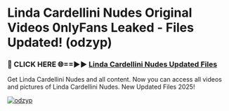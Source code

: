 # Linda Cardellini Nudes Original Videos 0nlyFans Leaked - Files Updated! (odzyp)

<h3>🔴 CLICK HERE 🌐==►► <a href="https://tinyurl.com/5h6xmrr3" rel="nofollow">Linda Cardellini Nudes Updated Files</a></h3>

Get Linda Cardellini Nudes and all content. Now you can access all videos and pictures of Linda Cardellini Nudes. New Updated Files 2025!

[![odzyp](https://i.imgur.com/KVD873Z.gif)](https://tinyurl.com/5h6xmrr3)
